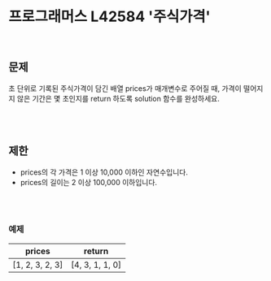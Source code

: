 # 프로그래머스 L42584 '주식가격'


<br>

## 문제
초 단위로 기록된 주식가격이 담긴 배열 prices가 매개변수로 주어질 때, 가격이 떨어지지 않은 기간은 몇 초인지를 return 하도록 solution 함수를 완성하세요.

<br><br>

## 제한
- prices의 각 가격은 1 이상 10,000 이하인 자연수입니다.
- prices의 길이는 2 이상 100,000 이하입니다.
  
<br><br>
### 예제
|prices|return|
|----------|------|
| [1, 2, 3, 2, 3] | [4, 3, 1, 1, 0] |